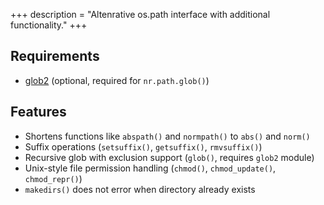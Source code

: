 +++
description = "Altenrative os.path interface with additional functionality."
+++

## Requirements

* [glob2](https://pypi.python.org/pypi/glob2) (optional, required for
  `nr.path.glob()`)

## Features

* Shortens functions like `abspath()` and `normpath()` to `abs()` and `norm()`
* Suffix operations (`setsuffix()`, `getsuffix()`, `rmvsuffix()`)
* Recursive glob with exclusion support (`glob()`, requires `glob2` module)
* Unix-style file permission handling (`chmod()`, `chmod_update()`, `chmod_repr()`)
* `makedirs()` does not error when directory already exists
